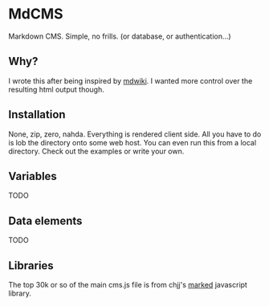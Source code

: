 MdCMS
====
Markdown CMS. Simple, no frills. (or database, or authentication…)


Why?
---
I wrote this after being inspired by [mdwiki](http://mdwiki.info). I wanted
more control over the resulting html output though.


Installation
------------
None, zip, zero, nahda. Everything is rendered client side. All you have to do
is lob the directory onto some web host. You can even run this from a local
directory. Check out the examples or write your own.

Variables
---------
TODO

Data elements
-------------
TODO

Libraries
---------
The top 30k or so of the main cms.js file is from chjj's
[marked](https://github.com/chjj/marked) javascript library.
